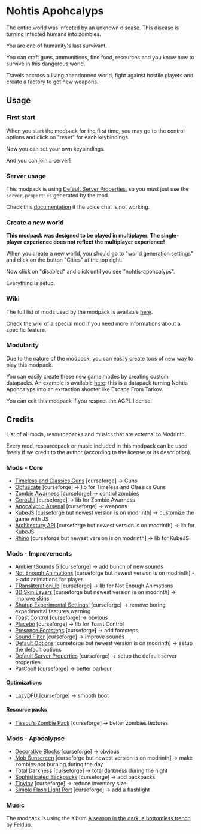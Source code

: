 # Nohtis Apohcalyps

The entire world was infected by an unknown disease. This disease is turning infected humans into zombies.

You are one of humanity's last survivant.

You can craft guns, ammunitions, find food, resources and you know how to survive in this dangerous world.

Travels accross a living abandonned world, fight against hostile players and create a factory to get new weapons.

## Usage

### First start

When you start the modpack for the first time, you may go to the control options and click on "reset" for each keybindings.

Now you can set your own keybindings.

And you can join a server!

### Server usage

This modpack is using [Default Server Properties](https://www.curseforge.com/minecraft/mc-mods/default-server-properties), so you must just use the `server.properties` generated by the mod.

Check this [documentation](https://modrepo.de/minecraft/voicechat/wiki/server_setup) if the voice chat is not working.

### Create a new world

**This modpack was designed to be played in multiplayer. The single-player experience does not reflect the multiplayer experience!**

When you create a new world, you should go to "world generation settings" and click on the button "Cities" at the top right.

Now click on "disabled" and click until you see "nohtis-apohcalyps".

Everything is setup.

### Wiki 

The full list of mods used by the modpack is available [here](https://github.com/anhgelus/nohtis-apohcalyps-modpack/blob/main/README.md#credits).

Check the wiki of a special mod if you need more informations about a specific feature.

### Modularity

Due to the nature of the modpack, you can easily create tons of new way to play this modpack.

You can easily create these new game modes by creating custom datapacks.
An example is available [here](https://github.com/anhgelus/nohtis-apohcalyps-game-modes): this is a datapack turning Nohtis Apohcalyps into an extraction shooter like Escape From Tarkov.

You can edit this modpack if you respect the AGPL license.

## Credits 

List of all mods, resourcepacks and musics that are external to Modrinth.

Every mod, resourcepack or music included in this modpack can be used freely if we credit to the author (according to the license or its description).

### Mods - Core

- [Timeless and Classics Guns](https://www.curseforge.com/minecraft/mc-mods/timeless-and-classic-guns-tac) [curseforge] -> Guns
- [Obfuscate](https://www.curseforge.com/minecraft/mc-mods/obfuscate) [curseforge] -> lib for Timeless and Classics Guns 
- [Zombie Awarness](https://www.curseforge.com/minecraft/mc-mods/zombie-awareness) [curseforge] -> control zombies 
- [CoroUtil](https://www.curseforge.com/minecraft/mc-mods/coroutil) [curseforge] -> lib for Zombie Awarness 
- [Apocalyptic Arsenal](https://www.curseforge.com/minecraft/mc-mods/apocalyptic-arsenal) [curseforge] -> weapons
- [KubeJS](https://modrinth.com/mod/kubejs) [curseforge but newest version is on modrinth] -> customize the game with JS
- [Architectury API](https://www.curseforge.com/minecraft/mc-mods/architectury) [curseforge but newest version is on modrinth] -> lib for KubeJS
- [Rhino](https://www.curseforge.com/minecraft/mc-mods/rhino) [curseforge but newest version is on modrinth] -> lib for KubeJS

<!-- ### Mods - Environments -->

<!-- - [Terra](https://modrinth.com/plugin/terra) [modrinth] -> better generation -->

### Mods - Improvements

- [AmbientSounds 5](https://www.curseforge.com/minecraft/mc-mods/ambientsounds) [curseforge] -> add bunch of new sounds
- [Not Enough Animations](https://www.curseforge.com/minecraft/mc-mods/not-enough-animations) [curseforge but newest version is on modrinth] -> add animations for player
- [TRansliterationLib](https://www.curseforge.com/minecraft/mc-mods/transliterationlib) [curseforge] -> lib for Not Enough Animations
- [3D Skin Layers](https://www.curseforge.com/minecraft/mc-mods/skin-layers-3d) [curseforge but newest version is on modrinth] -> improve skins
- [Shutup Experimental Settings!](https://www.curseforge.com/minecraft/mc-mods/shutup-experimental-settings) [curseforge] -> remove boring experimental features warning
- [Toast Control](https://www.curseforge.com/minecraft/mc-mods/toast-control) [curseforge] -> obvious
- [Placebo](https://www.curseforge.com/minecraft/mc-mods/placebo) [curseforge] -> lib for Toast Control 
- [Presence Footsteps](https://www.curseforge.com/minecraft/mc-mods/presence-footsteps-forge) [curseforge] -> add footsteps
- [Sound Filter](https://www.curseforge.com/minecraft/mc-mods/sound-filters) [curseforge] -> improve sounds
- [Default Options](https://www.curseforge.com/minecraft/mc-mods/default-options) [curseforge but newest version is on modrinth] -> setup the default options
- [Default Server Properties](https://www.curseforge.com/minecraft/mc-mods/default-server-properties) [curseforge] -> setup the default server properties
- [ParCool!](https://www.curseforge.com/minecraft/mc-mods/parcool) [curseforge] -> better parkour

#### Optimizations

- [LazyDFU](https://www.curseforge.com/minecraft/mc-mods/lazy-dfu-forge) [curseforge] -> smooth boot

#### Resource packs

- [Tissou's Zombie Pack](https://www.curseforge.com/minecraft/texture-packs/tissous-zombie-pack-optifine-1-7x-1-19) [curseforge] -> better zombies textures

### Mods - Apocalypse

<!-- - [ChestRefill](https://modrinth.com/mod/chestrefill) [modrinth] -> refill chests NOT AVAILABLE FOR 1.16.5 -->
- [Decorative Blocks](https://www.curseforge.com/minecraft/mc-mods/decorative-blocks) [curseforge] -> obvious
- [Mob Sunscreen](https://modrinth.com/mod/mob-sunscreen) [curseforge but newest version is on modrinth] -> make zombies not burning during the day
- [Total Darkness](https://www.curseforge.com/minecraft/mc-mods/total-darkness) [curseforge] -> total darkness during the night
- [Sophisticated Backpacks](https://www.curseforge.com/minecraft/mc-mods/sophisticated-backpacks) [curseforge] -> add backpacks
- [TinyInv](https://www.curseforge.com/minecraft/mc-mods/tinyinv) [curseforge] -> reduce inventory size
- [Simple Flash Light Port](https://www.curseforge.com/minecraft/mc-mods/simple-flashlight-port) [curseforge] -> add a flashlight 

### Music

The modpack is using the album [A season in the dark, a bottomless trench](https://feldup.bandcamp.com/album/a-season-in-the-dark-a-bottomless-trench) by Feldup.

